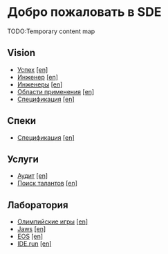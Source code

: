 # Добро пожаловать в SDE

TODO:Temporary content map

## Vision
* [Успех](/ru/vision/success) [[en]](/vision/success)
* [Инженер](/ru/vision/engineer) [[en]](/vision/engineer)
* [Инженеры](/ru/vision/engineers) [[en]](/vision/engineers)
* [Области применения](/ru/vision/domains) [[en]](/vision/domains)
* [Спецификация](/ru/vision/specification) [[en]](/vision/specification)

## Спеки
* [Спецификация](/ru/specs) [[en]](/specs)

## Услуги
* [Аудит](/ru/services/audit) [[en]](/services/audit)
* [Поиск талантов](/ru/services/talent-hunt) [[en]](/services/talent-hunt)

## Лаборатория
* [Олимпийские игры](/ru/labs/olympic-games) [[en]](/labs/olympic-games)
* [Jaws](/ru/labs/jaws) [[en]](/labs/jaws)
* [EOS](/ru/labs/eos) [[en]](/labs/eos)
* [IDE.run](/ru/labs/ide) [[en]](/labs/ide)
